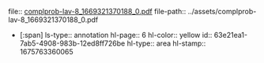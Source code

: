 file:: [complprob-lav-8_1669321370188_0.pdf](../assets/complprob-lav-8_1669321370188_0.pdf)
file-path:: ../assets/complprob-lav-8_1669321370188_0.pdf

- [:span]
  ls-type:: annotation
  hl-page:: 6
  hl-color:: yellow
  id:: 63e21ea1-7ab5-4908-983b-12ed8ff726be
  hl-type:: area
  hl-stamp:: 1675763360065
